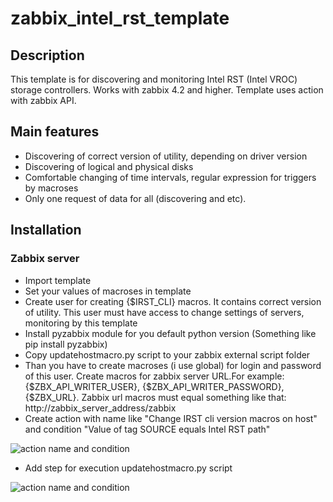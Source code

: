 # zabbix_intel_rst_template
## Description
This template is for discovering and monitoring Intel RST (Intel VROC) storage controllers. Works with zabbix 4.2 and higher. Template uses
action with zabbix API.

## Main features

* Discovering of correct version of utility, depending on driver version
* Discovering of logical and physical disks
* Comfortable changing of time intervals, regular expression for triggers by macroses
* Only one request of data for all (discovering and etc).

## Installation

### Zabbix server

* Import template
* Set your values of macroses in template
* Create user for creating {$IRST_CLI} macros. It contains correct version of utility. This user must have access to change settings of
servers, monitoring by this template
* Install pyzabbix module for you default python version (Something like pip install pyzabbix)
* Copy updatehostmacro.py script to your zabbix external script folder
* Than you have to create macroses (i use global) for login and password of this user. Create macros for zabbix server URL.For example: {$ZBX_API_WRITER_USER}, {$ZBX_API_WRITER_PASSWORD}, {$ZBX_URL}. Zabbix url macros must equal something like that: http://zabbix_server_address/zabbix
* Create action with name like "Change IRST cli version macros on host" and condition "Value of tag SOURCE equals Intel RST path"

![action name and condition](https://github.com/mykolq/zabbix_intel_rst_template/blob/master/screenshots/2020-05-18_16-59-40.png?raw=true)

* Add step for execution updatehostmacro.py script

![action name and condition](https://github.com/mykolq/zabbix_intel_rst_template/blob/master/screenshots/execute_script.png?raw=true)






